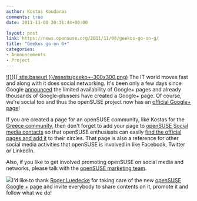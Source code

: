 ```yaml
---
author: Kostas Koudaras
comments: true
date: 2011-11-08 20:31:44+00:00

layout: post
link: https://news.opensuse.org/2011/11/08/geekos-go-on-g/
title: "Geekos go on G+"
categories:
- Announcements
- Project
---
```

[![]({{ site.baseurl }}/assets/geeko+-300x300.png)](https://news.opensuse.org/2011/11/08/geekos-go-on-g/geeko/)
The IT world moves fast and along with it does social networking. It's been only a few days since Google [announced](http://googleblog.blogspot.com/2011/11/google-pages-connect-with-all-things.html) the limited availability of Google+ pages and already thousands of Google-plussers have created a Google+ page. Of course, we're social too and thus the openSUSE project now has an [official Google+ page](https://plus.google.com/u/0/110312141834246266844/posts)!
<!-- more -->
If you are created a page for an openSUSE community, like Kostas for the [Greece community](https://plus.google.com/u/0/b/113385548251515365143/), then don't forget to add your page to [openSUSE Social media contacts](http://en.opensuse.org/openSUSE:Social_media_contacts#Social_networks) so that openSUSE enthusiasts can easily [find the official pages and add it](http://gpc.fm/l/opensuseusers) to their circles. That page is also a reference for other social media activities that openSUSE is involved in like Facebook, Twitter or LinkedIn.

Also, if you like to get involved promoting openSUSE on social media and networks, please talk with the [openSUSE marketing team](mailto:opensuse-marketing@opensuse.org).

[![](https://ssl.gstatic.com/images/icons/gplus-16.png)](https://plus.google.com/110312141834246266844/?prsrc=3)I'd like to thank [Roger Luedecke](https://plus.google.com/u/0/113930045167157225331/posts) for taking care of the new [openSUSE Google + page](https://plus.google.com/u/0/110312141834246266844/posts) and invite everybody to share contents on it, promote it and follow what we do!		
